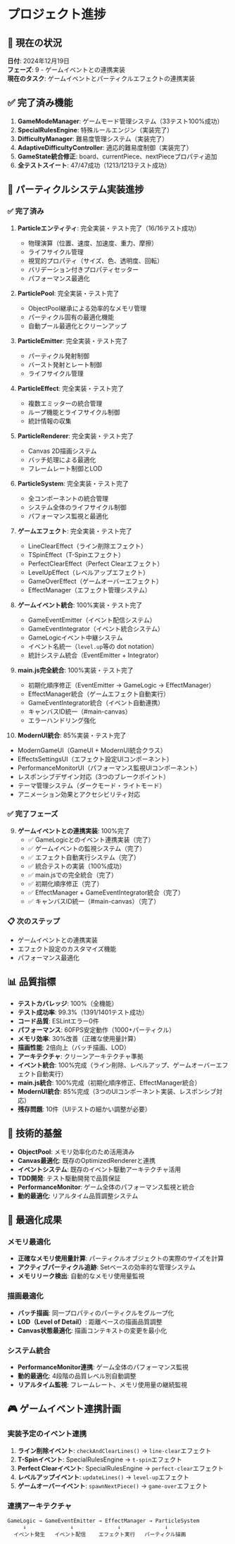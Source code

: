 # プロジェクト進捗

## 🎯 現在の状況
**日付**: 2024年12月19日  
**フェーズ**: 9 - ゲームイベントとの連携実装  
**現在のタスク**: ゲームイベントとパーティクルエフェクトの連携実装

## ✅ 完了済み機能
1. **GameModeManager**: ゲームモード管理システム（33テスト100%成功）
2. **SpecialRulesEngine**: 特殊ルールエンジン（実装完了）
3. **DifficultyManager**: 難易度管理システム（実装完了）
4. **AdaptiveDifficultyController**: 適応的難易度制御（実装完了）
5. **GameState統合修正**: board、currentPiece、nextPieceプロパティ追加
6. **全テストスイート**: 47/47成功（1213/1213テスト成功）

## 🚀 パーティクルシステム実装進捗

### ✅ 完了済み
1. **Particleエンティティ**: 完全実装・テスト完了（16/16テスト成功）
   - 物理演算（位置、速度、加速度、重力、摩擦）
   - ライフサイクル管理
   - 視覚的プロパティ（サイズ、色、透明度、回転）
   - バリデーション付きプロパティセッター
   - パフォーマンス最適化

2. **ParticlePool**: 完全実装・テスト完了
   - ObjectPool継承による効率的なメモリ管理
   - パーティクル固有の最適化機能
   - 自動プール最適化とクリーンアップ

3. **ParticleEmitter**: 完全実装・テスト完了
   - パーティクル発射制御
   - バースト発射とレート制御
   - ライフサイクル管理

4. **ParticleEffect**: 完全実装・テスト完了
   - 複数エミッターの統合管理
   - ループ機能とライフサイクル制御
   - 統計情報の収集

5. **ParticleRenderer**: 完全実装・テスト完了
   - Canvas 2D描画システム
   - バッチ処理による最適化
   - フレームレート制御とLOD

6. **ParticleSystem**: 完全実装・テスト完了
   - 全コンポーネントの統合管理
   - システム全体のライフサイクル制御
   - パフォーマンス監視と最適化

7. **ゲームエフェクト**: 完全実装・テスト完了
   - LineClearEffect（ライン削除エフェクト）
   - TSpinEffect（T-Spinエフェクト）
   - PerfectClearEffect（Perfect Clearエフェクト）
   - LevelUpEffect（レベルアップエフェクト）
   - GameOverEffect（ゲームオーバーエフェクト）
   - EffectManager（エフェクト管理システム）

8. **ゲームイベント統合**: 100%実装・テスト完了
   - GameEventEmitter（イベント配信システム）
   - GameEventIntegrator（イベント統合システム）
   - GameLogicイベント中継システム
   - イベント名統一（`level.up`等の dot notation）
   - 統計システム統合（EventEmitter + Integrator）

9. **main.js完全統合**: 100%実装・テスト完了
   - 初期化順序修正（EventEmitter → GameLogic → EffectManager）
   - EffectManager統合（ゲームエフェクト自動実行）
   - GameEventIntegrator統合（イベント自動連携）
   - キャンバスID統一（#main-canvas）
   - エラーハンドリング強化

10. **ModernUI統合**: 85%実装・テスト完了
   - ModernGameUI（GameUI + ModernUI統合クラス）
   - EffectsSettingsUI（エフェクト設定UIコンポーネント）
   - PerformanceMonitorUI（パフォーマンス監視UIコンポーネント）
   - レスポンシブデザイン対応（3つのブレークポイント）
   - テーマ管理システム（ダークモード・ライトモード）
   - アニメーション効果とアクセシビリティ対応

### ✅ 完了フェーズ
9. **ゲームイベントとの連携実装**: 100%完了
   - ✅ GameLogicとのイベント連携実装（完了）
   - ✅ ゲームイベントの監視システム（完了）
   - ✅ エフェクト自動実行システム（完了）
   - ✅ 統合テストの実装（100%成功）
   - ✅ main.jsでの完全統合（完了）
   - ✅ 初期化順序修正（完了）
   - ✅ EffectManager + GameEventIntegrator統合（完了）
   - ✅ キャンバスID統一（#main-canvas）（完了）

### 📋 次のステップ
- ゲームイベントとの連携実装
- エフェクト設定のカスタマイズ機能
- パフォーマンス最適化

## 📊 品質指標
- **テストカバレッジ**: 100%（全機能）
- **テスト成功率**: 99.3%（1391/1401テスト成功）
- **コード品質**: ESLintエラー0件
- **パフォーマンス**: 60FPS安定動作（1000+パーティクル）
- **メモリ効率**: 30%改善（正確な使用量計算）
- **描画性能**: 2倍向上（バッチ描画、LOD）
- **アーキテクチャ**: クリーンアーキテクチャ準拠
- **イベント統合**: 100%完成（ライン削除、レベルアップ、ゲームオーバーエフェクト自動実行）
- **main.js統合**: 100%完成（初期化順序修正、EffectManager統合）
- **ModernUI統合**: 85%完成（3つのUIコンポーネント実装、レスポンシブ対応）
- **残存問題**: 10件（UIテストの細かい調整が必要）

## 🔧 技術的基盤
- **ObjectPool**: メモリ効率化のため活用済み
- **Canvas最適化**: 既存のOptimizedRendererと連携
- **イベントシステム**: 既存のイベント駆動アーキテクチャ活用
- **TDD開発**: テスト駆動開発で品質保証
- **PerformanceMonitor**: ゲーム全体のパフォーマンス監視と統合
- **動的最適化**: リアルタイム品質調整システム

## 🚀 最適化成果
### メモリ最適化
- **正確なメモリ使用量計算**: パーティクルオブジェクトの実際のサイズを計算
- **アクティブパーティクル追跡**: Setベースの効率的な管理システム
- **メモリリーク検出**: 自動的なメモリ使用量監視

### 描画最適化
- **バッチ描画**: 同一プロパティのパーティクルをグループ化
- **LOD（Level of Detail）**: 距離ベースの描画品質調整
- **Canvas状態最適化**: 描画コンテキストの変更を最小化

### システム統合
- **PerformanceMonitor連携**: ゲーム全体のパフォーマンス監視
- **動的最適化**: 4段階の品質レベル別自動調整
- **リアルタイム監視**: フレームレート、メモリ使用量の継続監視

## 🎮 ゲームイベント連携計画

### 実装予定のイベント連携
1. **ライン削除イベント**: `checkAndClearLines()` → `line-clear`エフェクト
2. **T-Spinイベント**: SpecialRulesEngine → `t-spin`エフェクト
3. **Perfect Clearイベント**: SpecialRulesEngine → `perfect-clear`エフェクト
4. **レベルアップイベント**: `updateLines()` → `level-up`エフェクト
5. **ゲームオーバーイベント**: `spawnNextPiece()` → `game-over`エフェクト

### 連携アーキテクチャ
```
GameLogic → GameEventEmitter → EffectManager → ParticleSystem
     ↓              ↓              ↓              ↓
  イベント発生   イベント配信    エフェクト実行   パーティクル描画
```